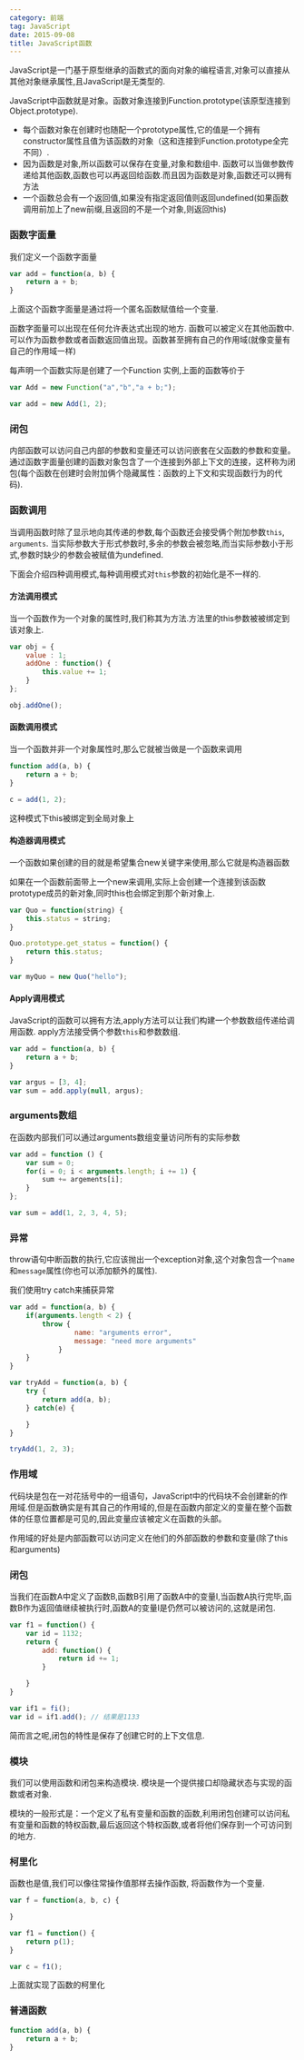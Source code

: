 ```yaml
---
category: 前端
tag: JavaScript
date: 2015-09-08
title: JavaScript函数
---
```

JavaScript是一门基于原型继承的函数式的面向对象的编程语言,对象可以直接从其他对象继承属性,且JavaScript是无类型的.

JavaScript中函数就是对象。函数对象连接到Function.prototype(该原型连接到Object.prototype).
* 每个函数对象在创建时也随配一个prototype属性,它的值是一个拥有constructor属性且值为该函数的对象（这和连接到Function.prototype全完不同）.
* 因为函数是对象,所以函数可以保存在变量,对象和数组中. 函数可以当做参数传递给其他函数,函数也可以再返回给函数.而且因为函数是对象,函数还可以拥有方法
* 一个函数总会有一个返回值,如果没有指定返回值则返回undefined(如果函数调用前加上了new前缀,且返回的不是一个对象,则返回this)

### 函数字面量
我们定义一个函数字面量
```JavaScript
var add = function(a, b) {
	return a + b;
}
```
上面这个函数字面量是通过将一个匿名函数赋值给一个变量.

函数字面量可以出现在任何允许表达式出现的地方. 函数可以被定义在其他函数中. 可以作为函数参数或者函数返回值出现。函数甚至拥有自己的作用域(就像变量有自己的作用域一样)

每声明一个函数实际是创建了一个Function 实例,上面的函数等价于
```javascript
var Add = new Function("a","b","a + b;");

var add = new Add(1, 2);
```

### 闭包
内部函数可以访问自己内部的参数和变量还可以访问嵌套在父函数的参数和变量。通过函数字面量创建的函数对象包含了一个连接到外部上下文的连接，这杯称为闭包(每个函数在创建时会附加俩个隐藏属性：函数的上下文和实现函数行为的代码).


### 函数调用
当调用函数时除了显示地向其传递的参数,每个函数还会接受俩个附加参数`this`, `arguments`. 当实际参数大于形式参数时,多余的参数会被忽略,而当实际参数小于形式,参数时缺少的参数会被赋值为undefined.

下面会介绍四种调用模式,每种调用模式对`this`参数的初始化是不一样的.

#### 方法调用模式
当一个函数作为一个对象的属性时,我们称其为方法.方法里的this参数被被绑定到该对象上.
```javascript
var obj = {
	value : 1;
	addOne : function() {
		this.value += 1;
	}
};

obj.addOne();
```

#### 函数调用模式
当一个函数并非一个对象属性时,那么它就被当做是一个函数来调用
```javascript
function add(a, b) {
	return a + b;
}

c = add(1, 2);
```
这种模式下this被绑定到全局对象上

#### 构造器调用模式


一个函数如果创建的目的就是希望集合new关键字来使用,那么它就是构造器函数

如果在一个函数前面带上一个new来调用,实际上会创建一个连接到该函数prototype成员的新对象,同时this也会绑定到那个新对象上.
```javascript
var Quo = function(string) {
	this.status = string;
}

Quo.prototype.get_status = function() {
	return this.status;
}

var myQuo = new Quo("hello");
```

#### Apply调用模式
JavaScript的函数可以拥有方法,apply方法可以让我们构建一个参数数组传递给调用函数. apply方法接受俩个参数`this`和参数数组.
```javascript
var add = function(a, b) {
	return a + b;
}

var argus = [3, 4];
var sum = add.apply(null, argus);
```

### arguments数组
在函数内部我们可以通过arguments数组变量访问所有的实际参数
```javascript
var add = function () {
	var sum = 0;
	for(i = 0; i < arguments.length; i += 1) {
		sum += argements[i];
	}
};

var sum = add(1, 2, 3, 4, 5);
```

### 异常
throw语句中断函数的执行,它应该抛出一个exception对象,这个对象包含一个`name`和`message`属性(你也可以添加额外的属性).

我们使用try catch来捕获异常 
```javascript
var add = function(a, b) {
	if(arguments.length < 2) {
		throw {
				name: "arguments error",
				message: "need more arguments"
			}
	}
}

var tryAdd = function(a, b) {
	try {
		return add(a, b);
	} catch(e) {

	}
}

tryAdd(1, 2, 3);
```

### 作用域
代码块是包在一对花括号中的一组语句，JavaScript中的代码块不会创建新的作用域.但是函数确实是有其自己的作用域的,但是在函数内部定义的变量在整个函数体的任意位置都是可见的,因此变量应该被定义在函数的头部。

作用域的好处是内部函数可以访问定义在他们的外部函数的参数和变量(除了this和arguments)

### 闭包
当我们在函数A中定义了函数B,函数B引用了函数A中的变量I,当函数A执行完毕,函数B作为返回值继续被执行时,函数A的变量I是仍然可以被访问的,这就是闭包.
```javascript
var f1 = function() {
	var id = 1132;
	return {
		add: function() {
			return id += 1;
		}

	}
}

var if1 = fi();
var id = if1.add(); // 结果是1133
```
简而言之呢,闭包的特性是保存了创建它时的上下文信息.

### 模块
我们可以使用函数和闭包来构造模块. 模块是一个提供接口却隐藏状态与实现的函数或者对象.

模块的一般形式是：一个定义了私有变量和函数的函数,利用闭包创建可以访问私有变量和函数的特权函数,最后返回这个特权函数,或者将他们保存到一个可访问到的地方.



### 柯里化
函数也是值,我们可以像往常操作值那样去操作函数, 将函数作为一个变量.
```javascript
var f = function(a, b, c) {

}

var f1 = function() {
	return p(1);
} 

var c = f1();
```
上面就实现了函数的柯里化



### 普通函数

```JavaScript
function add(a, b) {
	return a + b;
}
```
